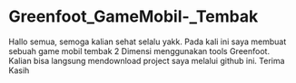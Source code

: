 # Greenfoot_GameMobil-_Tembak
Hallo semua, semoga kalian sehat selalu yakk. Pada kali ini saya membuat sebuah game mobil tembak 2 Dimensi menggunakan tools Greenfoot. Kalian bisa langsung mendownload project saya melalui github ini. Terima Kasih
